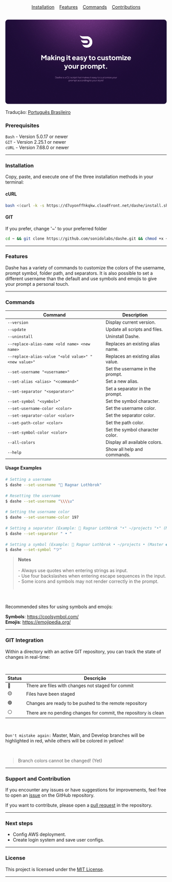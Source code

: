 <div align="center">
  <a href="#installation">Installation</a> 
  &nbsp;&nbsp;
  <a href="#features">Features</a> 
  &nbsp;&nbsp;
  <a href="#commands">Commands</a>
  &nbsp;&nbsp;
  <a href="#support-and-contribution">Contributions</a>
</div>

<br>

![Dashe banner](/src/imgs/dashe_cover_en.png)


Tradução: [Português Brasileiro](./README.pt-BR.md)

### Prerequisites

`Bash` - Version 5.0.17 or newer <br>
`GIT` - Version 2.25.1 or newer <br>
`cURL` - Version 7.68.0 or newer

---

### Installation

Copy, paste, and execute one of the three installation methods in your terminal:

#### cURL
```bash
bash <(curl -k -s https://d7uyonffhkqkw.cloudfront.net/dashe/install.sh)
```

#### GIT
If you prefer, change '~' to your preferred folder
```bash
cd ~ && git clone https://github.com/sonidolabs/dashe.git && chmod +x ~/dashe/install.sh && ~/dashe/install.sh
```
---

### Features

Dashe has a variety of commands to customize the colors of the username, prompt symbol, folder path, and separators. It is also possible to set a different username than the default and use symbols and emojis to give your prompt a personal touch.

---

### Commands

| Command                                               | Description                            |
| -----------                                           | -----------                            |
| `--version`                                           | Display current version.               |
| `--update`                                            | Update all scripts and files.          |
| `--uninstall`                                         | Uninstall Dashe.                       |
| `--replace-alias-name <old name> <new name>`          | Replaces an existing alias name.       |
| `--replace-alias-value "<old value>" "<new value>"`       | Replaces an existing alias value.      |
| `--set-username "<username>"`                           | Set the username in the prompt.        |
| `--set-alias <alias> "<command>"`                     | Set a new alias.                       |
| `--set-separator "<separator>"`                         | Set a separator in the prompt.         |
| `--set-symbol "<symbol>"`                               | Set the symbol character.              |
| `--set-username-color <color>`                        | Set the username color.                |
| `--set-separator-color <color>`                       | Set the separator color.               |
| `--set-path-color <color>`                            | Set the path color.                    |
| `--set-symbol-color <color>`                          | Set the symbol character color.        |
| `--all-colors`                                        | Display all available colors.          |
| `--help`                                              | Show all help and commands.            |

#### Usage Examples

```bash
# Setting a username
$ dashe --set-username "👑 Ragnar Lothbrok"

# Resetting the username
$ dashe --set-username "\\\\u"

# Setting the username color
$ dashe --set-username-color 197

# Setting a separator (Example: 👑 Ragnar Lothbrok "•" ~/projects "•" (Master ●) ツ)
$ dashe --set-separator " • "

# Setting a symbol (Example: 👑 Ragnar Lothbrok • ~/projects • (Master ●) "ツ")
$ dashe --set-symbol "ツ"
```

> **Notes** <br><br>
> \- Always use quotes when entering strings as input.<br>
> \- Use four backslashes when entering escape sequences in the input.<br>
> \- Some icons and symbols may not render correctly in the prompt.<br><br>

<br>

Recommended sites for using symbols and emojis:

**Symbols**: https://coolsymbol.com/ <br>
**Emojis**: https://emojipedia.org/

---

### GIT Integration

Within a directory with an active GIT repository, you can track the state of changes in real-time:

<br>

| Status      | Descrição |
| ----------- | ----------- |
| 🔴 | There are files with changes not staged for commit |
| 🟡 | Files have been staged |
| 🟢 | Changes are ready to be pushed to the remote repository |
| ⚪ | There are no pending changes for commit, the repository is clean |

<br>

`Don't mistake again:` Master, Main, and Develop branches will be highlighted in red, while others will be colored in yellow!

<br>

> Branch colors cannot be changed! (Yet)

---

### Support and Contribution

If you encounter any issues or have suggestions for improvements, feel free to open an [issue](https://github.com/sonidolabs/dashe/issues) on the GitHub repository.

If you want to contribute, please open a [pull request](https://github.com/sonidolabs/dashe/pulls) in the repository.

---

### Next steps

- Config AWS deployment.
- Create login system and save user configs.

---

### License

This project is licensed under the [MIT License](https://opensource.org/licenses/MIT).

---
